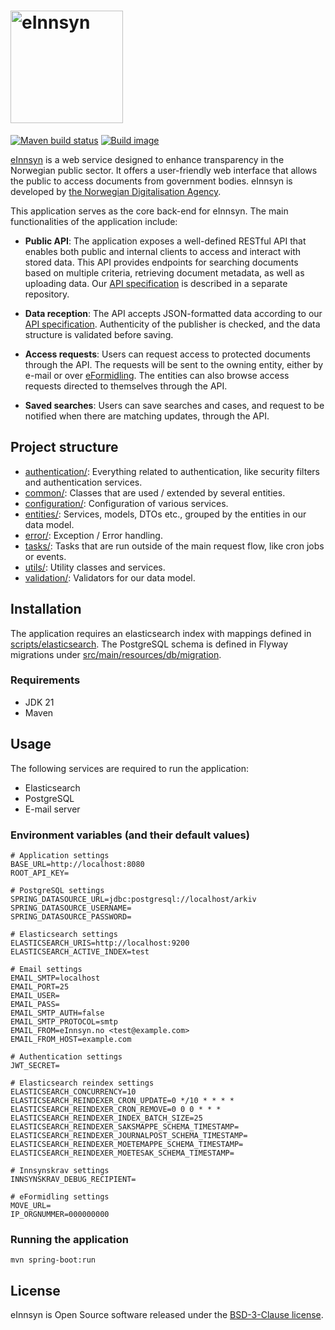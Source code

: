 # <img src="https://einnsyn.no/8ebf89f8e40d3eb75183.svg" width="180px" alt="eInnsyn"/>

[![Maven build status](https://github.com/felleslosninger/ein-api-experimental/actions/workflows/call-maventests.yml/badge.svg)](https://github.com/felleslosninger/ein-api-experimental/actions/workflows/call-maventests.yml)
[![Build image](https://github.com/felleslosninger/ein-api-experimental/actions/workflows/call-buildimage.yml/badge.svg)](https://github.com/felleslosninger/ein-api-experimental/actions/workflows/call-buildimage.yml)

[eInnsyn](https://einnsyn.no) is a web service designed to enhance transparency in the Norwegian public sector. It offers a user-friendly web interface that allows the public to access documents from government bodies. eInnsyn is developed by [the Norwegian Digitalisation Agency](https://www.digdir.no/digdir/about-norwegian-digitalisation-agency/887).

This application serves as the core back-end for eInnsyn. The main functionalities of the application include:

- **Public API**: The application exposes a well-defined RESTful API that enables both public and internal clients to access and interact with stored data. This API provides endpoints for searching documents based on multiple criteria, retrieving document metadata, as well as uploading data. Our [API specification](https://github.com/felleslosninger/ein-openapi) is described in a separate repository.

- **Data reception**: The API accepts JSON-formatted data according to our [API specification](https://github.com/felleslosninger/ein-openapi). Authenticity of the publisher is checked, and the data structure is validated before saving.

- **Access requests**: Users can request access to protected documents through the API. The requests will be sent to the owning entity, either by e-mail or over [eFormidling](https://samarbeid.digdir.no/eformidling/dette-er-eformidling/46). The entities can also browse access requests directed to themselves through the API.

- **Saved searches**: Users can save searches and cases, and request to be notified when there are matching updates, through the API.

## Project structure

- [authentication/](src/main/java/no/einnsyn/backend/authentication/): Everything related to authentication, like security filters and authentication services.
- [common/](src/main/java/no/einnsyn/backend/common/): Classes that are used / extended by several entities.
- [configuration/](src/main/java/no/einnsyn/backend/configuration/): Configuration of various services.
- [entities/](src/main/java/no/einnsyn/backend/entities/): Services, models, DTOs etc., grouped by the entities in our data model.
- [error/](src/main/java/no/einnsyn/backend/error/): Exception / Error handling.
- [tasks/](src/main/java/no/einnsyn/backend/tasks/): Tasks that are run outside of the main request flow, like cron jobs or events.
- [utils/](src/main/java/no/einnsyn/backend/utils/): Utility classes and services.
- [validation/](src/main/java/no/einnsyn/backend/validation/): Validators for our data model.

## Installation

The application requires an elasticsearch index with mappings defined in [scripts/elasticsearch](scripts/elasticsearch/). The PostgreSQL schema is defined in Flyway migrations under [src/main/resources/db/migration](src/main/resources/db/migration).

### Requirements

- JDK 21
- Maven

## Usage

The following services are required to run the application:

- Elasticsearch
- PostgreSQL
- E-mail server

### Environment variables (and their default values)

```
# Application settings
BASE_URL=http://localhost:8080
ROOT_API_KEY=

# PostgreSQL settings
SPRING_DATASOURCE_URL=jdbc:postgresql://localhost/arkiv
SPRING_DATASOURCE_USERNAME=
SPRING_DATASOURCE_PASSWORD=

# Elasticsearch settings
ELASTICSEARCH_URIS=http://localhost:9200
ELASTICSEARCH_ACTIVE_INDEX=test

# Email settings
EMAIL_SMTP=localhost
EMAIL_PORT=25
EMAIL_USER=
EMAIL_PASS=
EMAIL_SMTP_AUTH=false
EMAIL_SMTP_PROTOCOL=smtp
EMAIL_FROM=eInnsyn.no <test@example.com>
EMAIL_FROM_HOST=example.com

# Authentication settings
JWT_SECRET=

# Elasticsearch reindex settings
ELASTICSEARCH_CONCURRENCY=10
ELASTICSEARCH_REINDEXER_CRON_UPDATE=0 */10 * * * *
ELASTICSEARCH_REINDEXER_CRON_REMOVE=0 0 0 * * *
ELASTICSEARCH_REINDEXER_INDEX_BATCH_SIZE=25
ELASTICSEARCH_REINDEXER_SAKSMAPPE_SCHEMA_TIMESTAMP=
ELASTICSEARCH_REINDEXER_JOURNALPOST_SCHEMA_TIMESTAMP=
ELASTICSEARCH_REINDEXER_MOETEMAPPE_SCHEMA_TIMESTAMP=
ELASTICSEARCH_REINDEXER_MOETESAK_SCHEMA_TIMESTAMP=

# Innsynskrav settings
INNSYNSKRAV_DEBUG_RECIPIENT=

# eFormidling settings
MOVE_URL=
IP_ORGNUMMER=000000000

```

### Running the application

```
mvn spring-boot:run
```

## License

eInnsyn is Open Source software released under the [BSD-3-Clause license](LICENSE).
